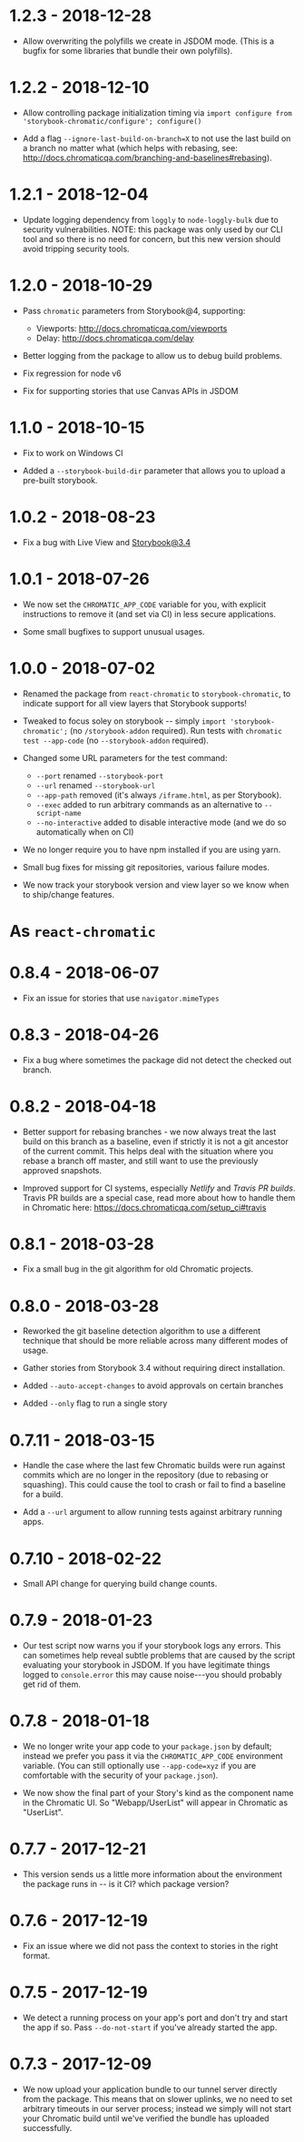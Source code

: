 # 1.2.3 - 2018-12-28

* Allow overwriting the polyfills we create in JSDOM mode. (This is a bugfix for some libraries that bundle their own polyfills).

# 1.2.2 - 2018-12-10

* Allow controlling package initialization timing via `import configure from 'storybook-chromatic/configure'; configure()`

* Add a flag `--ignore-last-build-on-branch=X` to not use the last build on a branch no matter what (which helps with rebasing, see: http://docs.chromaticqa.com/branching-and-baselines#rebasing).

# 1.2.1 - 2018-12-04

* Update logging dependency from `loggly` to `node-loggly-bulk` due to security vulnerabilities.
  NOTE: this package was only used by our CLI tool and so there is no need for concern, but this new version should avoid tripping security tools.

# 1.2.0 - 2018-10-29

* Pass `chromatic` parameters from Storybook@4, supporting:

  * Viewports: http://docs.chromaticqa.com/viewports
  * Delay: http://docs.chromaticqa.com/delay

* Better logging from the package to allow us to debug build problems.

* Fix regression for node v6

* Fix for supporting stories that use Canvas APIs in JSDOM

# 1.1.0 - 2018-10-15

* Fix to work on Windows CI

* Added a `--storybook-build-dir` parameter that allows you to upload a pre-built storybook.

# 1.0.2 - 2018-08-23

* Fix a bug with Live View and Storybook@3.4

# 1.0.1 - 2018-07-26

* We now set the `CHROMATIC_APP_CODE` variable for you, with explicit instructions to remove it (and set via CI) in less secure applications.

* Some small bugfixes to support unusual usages.

# 1.0.0 - 2018-07-02

* Renamed the package from `react-chromatic` to `storybook-chromatic`, to indicate support for all view layers that Storybook supports!

* Tweaked to focus soley on storybook -- simply `import 'storybook-chromatic';` (no `/storybook-addon` required). Run tests with `chromatic test --app-code` (no `--storybook-addon` required).

* Changed some URL parameters for the test command:

  * `--port` renamed `--storybook-port`
  * `--url` renamed `--storybook-url`
  * `--app-path` removed (it's always `/iframe.html`, as per Storybook).
  * `--exec` added to run arbitrary commands as an alternative to `--script-name`
  * `--no-interactive` added to disable interactive mode (and we do so automatically when on CI)

* We no longer require you to have npm installed if you are using yarn.

* Small bug fixes for missing git repositories, various failure modes.

* We now track your storybook version and view layer so we know when to ship/change features.

# As `react-chromatic`

# 0.8.4 - 2018-06-07

* Fix an issue for stories that use `navigator.mimeTypes`

# 0.8.3 - 2018-04-26

* Fix a bug where sometimes the package did not detect the checked out branch.

# 0.8.2 - 2018-04-18

* Better support for rebasing branches - we now always treat the last build on this branch as a baseline, even if strictly it is not a git ancestor of the current commit. This helps deal with the situation where you rebase a branch off master, and still want to use the previously approved snapshots.

* Improved support for CI systems, especially _Netlify_ and _Travis PR builds_. Travis PR builds are a special case, read more about how to handle them in Chromatic here: https://docs.chromaticqa.com/setup_ci#travis

# 0.8.1 - 2018-03-28

* Fix a small bug in the git algorithm for old Chromatic projects.

# 0.8.0 - 2018-03-28

* Reworked the git baseline detection algorithm to use a different technique that should be more reliable across many different modes of usage.

* Gather stories from Storybook 3.4 without requiring direct installation.

* Added `--auto-accept-changes` to avoid approvals on certain branches

* Added `--only` flag to run a single story

# 0.7.11 - 2018-03-15

* Handle the case where the last few Chromatic builds were run against commits which are no longer in the repository (due to rebasing or squashing). This could cause the tool to crash or fail to find a baseline for a build.

* Add a `--url` argument to allow running tests against arbitrary running apps.

# 0.7.10 - 2018-02-22

* Small API change for querying build change counts.

# 0.7.9 - 2018-01-23

* Our test script now warns you if your storybook logs any errors. This can sometimes help reveal subtle problems that are caused by the script evaluating your storybook in JSDOM. If you have legitimate things logged to `console.error` this may cause noise---you should probably get rid of them.

# 0.7.8 - 2018-01-18

* We no longer write your app code to your `package.json` by default; instead we prefer you pass it via the `CHROMATIC_APP_CODE` environment variable. (You can still optionally use `--app-code=xyz` if you are comfortable with the security of your `package.json`).

* We now show the final part of your Story's kind as the component name in the Chromatic UI. So "Webapp/UserList" will appear in Chromatic as "UserList".

# 0.7.7 - 2017-12-21

* This version sends us a little more information about the environment the package runs in -- is it CI? which package version?

# 0.7.6 - 2017-12-19

* Fix an issue where we did not pass the context to stories in the right format.

# 0.7.5 - 2017-12-19

* We detect a running process on your app's port and don't try and start the app if so. Pass `--do-not-start` if you've already started the app.

# 0.7.3 - 2017-12-09

* We now upload your application bundle to our tunnel server directly from the package.
  This means that on slower uplinks, we no need to set arbitrary timeouts in our server process; instead we simply will not start your Chromatic build until we've verified the bundle has uploaded successfully.
